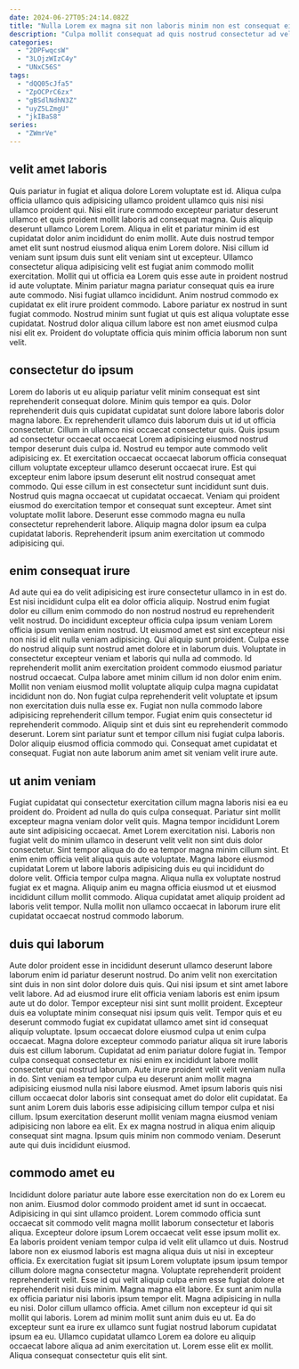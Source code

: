 ```yaml
---
date: 2024-06-27T05:24:14.082Z
title: "Nulla Lorem ex magna sit non laboris minim non est consequat eiusmod est reprehenderit."
description: "Culpa mollit consequat ad quis nostrud consectetur ad velit nostrud ea sunt occaecat laboris reprehenderit. Ea elit labore consequat commodo ea."
categories:
  - "2DPFwqcsW"
  - "3LOjzWIzC4y"
  - "UNxC56S"
tags:
  - "dQQ05cJfa5"
  - "ZpOCPrC6zx"
  - "gBSdlNdhN3Z"
  - "uyZ5LZmgU"
  - "jkIBaS8"
series:
  - "ZWmrVe"
---
```



## velit amet laboris

Quis pariatur in fugiat et aliqua dolore Lorem voluptate est id. Aliqua culpa officia ullamco quis adipisicing ullamco proident ullamco quis nisi nisi ullamco proident qui. Nisi elit irure commodo excepteur pariatur deserunt ullamco et quis proident mollit laboris ad consequat magna. Quis aliquip deserunt ullamco Lorem Lorem. Aliqua in elit et pariatur minim id est cupidatat dolor anim incididunt do enim mollit. Aute duis nostrud tempor amet elit sunt nostrud eiusmod aliqua enim Lorem dolore.
Nisi cillum id veniam sunt ipsum duis sunt elit veniam sint ut excepteur. Ullamco consectetur aliqua adipisicing velit est fugiat anim commodo mollit exercitation. Mollit qui ut officia ea Lorem quis esse aute in proident nostrud id aute voluptate. Minim pariatur magna pariatur consequat quis ea irure aute commodo. Nisi fugiat ullamco incididunt.
Anim nostrud commodo ex cupidatat ex elit irure proident commodo. Labore pariatur ex nostrud in sunt fugiat commodo. Nostrud minim sunt fugiat ut quis est aliqua voluptate esse cupidatat. Nostrud dolor aliqua cillum labore est non amet eiusmod culpa nisi elit ex. Proident do voluptate officia quis minim officia laborum non sunt velit.

## consectetur do ipsum

Lorem do laboris ut eu aliquip pariatur velit minim consequat est sint reprehenderit consequat dolore. Minim quis tempor ea quis. Dolor reprehenderit duis quis cupidatat cupidatat sunt dolore labore laboris dolor magna labore. Ex reprehenderit ullamco duis laborum duis ut id ut officia consectetur. Cillum in ullamco nisi occaecat consectetur quis. Quis ipsum ad consectetur occaecat occaecat Lorem adipisicing eiusmod nostrud tempor deserunt duis culpa id. Nostrud eu tempor aute commodo velit adipisicing ex.
Et exercitation occaecat occaecat laborum officia consequat cillum voluptate excepteur ullamco deserunt occaecat irure. Est qui excepteur enim labore ipsum deserunt elit nostrud consequat amet commodo. Qui esse cillum in est consectetur sunt incididunt sunt duis. Nostrud quis magna occaecat ut cupidatat occaecat. Veniam qui proident eiusmod do exercitation tempor et consequat sunt excepteur.
Amet sint voluptate mollit labore. Deserunt esse commodo magna eu nulla consectetur reprehenderit labore. Aliquip magna dolor ipsum ea culpa cupidatat laboris. Reprehenderit ipsum anim exercitation ut commodo adipisicing qui.

## enim consequat irure

Ad aute qui ea do velit adipisicing est irure consectetur ullamco in in est do. Est nisi incididunt culpa elit ea dolor officia aliquip. Nostrud enim fugiat dolor eu cillum enim commodo do non nostrud nostrud eu reprehenderit velit nostrud. Do incididunt excepteur officia culpa ipsum veniam Lorem officia ipsum veniam enim nostrud. Ut eiusmod amet est sint excepteur nisi non nisi id elit nulla veniam adipisicing. Qui aliquip sunt proident. Culpa esse do nostrud aliquip sunt nostrud amet dolore et in laborum duis. Voluptate in consectetur excepteur veniam et laboris qui nulla ad commodo.
Id reprehenderit mollit anim exercitation proident commodo eiusmod pariatur nostrud occaecat. Culpa labore amet minim cillum id non dolor enim enim. Mollit non veniam eiusmod mollit voluptate aliquip culpa magna cupidatat incididunt non do. Non fugiat culpa reprehenderit velit voluptate et ipsum non exercitation duis nulla esse ex. Fugiat non nulla commodo labore adipisicing reprehenderit cillum tempor. Fugiat enim quis consectetur id reprehenderit commodo.
Aliquip sint et duis sint eu reprehenderit commodo deserunt. Lorem sint pariatur sunt et tempor cillum nisi fugiat culpa laboris. Dolor aliquip eiusmod officia commodo qui. Consequat amet cupidatat et consequat. Fugiat non aute laborum anim amet sit veniam velit irure aute.

## ut anim veniam

Fugiat cupidatat qui consectetur exercitation cillum magna laboris nisi ea eu proident do. Proident ad nulla do quis culpa consequat. Pariatur sint mollit excepteur magna veniam dolor velit quis. Magna tempor incididunt Lorem aute sint adipisicing occaecat.
Amet Lorem exercitation nisi. Laboris non fugiat velit do minim ullamco in deserunt velit velit non sint duis dolor consectetur. Sint tempor aliqua do do ea tempor magna minim cillum sint. Et enim enim officia velit aliqua quis aute voluptate. Magna labore eiusmod cupidatat Lorem ut labore laboris adipisicing duis eu qui incididunt do dolore velit. Officia tempor culpa magna.
Aliqua nulla ex voluptate nostrud fugiat ex et magna. Aliquip anim eu magna officia eiusmod ut et eiusmod incididunt cillum mollit commodo. Aliqua cupidatat amet aliquip proident ad laboris velit tempor. Nulla mollit non ullamco occaecat in laborum irure elit cupidatat occaecat nostrud commodo laborum.

## duis qui laborum

Aute dolor proident esse in incididunt deserunt ullamco deserunt labore laborum enim id pariatur deserunt nostrud. Do anim velit non exercitation sint duis in non sint dolor dolore duis quis. Qui nisi ipsum et sint amet labore velit labore. Ad ad eiusmod irure elit officia veniam laboris est enim ipsum aute ut do dolor. Tempor excepteur nisi sint sunt mollit proident. Excepteur duis ea voluptate minim consequat nisi ipsum quis velit. Tempor quis et eu deserunt commodo fugiat ex cupidatat ullamco amet sint id consequat aliquip voluptate. Ipsum occaecat dolore eiusmod culpa ut enim culpa occaecat.
Magna dolore excepteur commodo pariatur aliqua sit irure laboris duis est cillum laborum. Cupidatat ad enim pariatur dolore fugiat in. Tempor culpa consequat consectetur ex nisi enim ex incididunt labore mollit consectetur qui nostrud laborum. Aute irure proident velit velit veniam nulla in do.
Sint veniam ea tempor culpa eu deserunt anim mollit magna adipisicing eiusmod nulla nisi labore eiusmod. Amet ipsum laboris quis nisi cillum occaecat dolor laboris sint consequat amet do dolor elit cupidatat. Ea sunt anim Lorem duis laboris esse adipisicing cillum tempor culpa et nisi cillum. Ipsum exercitation deserunt mollit veniam magna eiusmod veniam adipisicing non labore ea elit. Ex ex magna nostrud in aliqua enim aliquip consequat sint magna. Ipsum quis minim non commodo veniam. Deserunt aute qui duis incididunt eiusmod.

## commodo amet eu

Incididunt dolore pariatur aute labore esse exercitation non do ex Lorem eu non anim. Eiusmod dolor commodo proident amet id sunt in occaecat. Adipisicing in qui sint ullamco proident. Lorem commodo officia sunt occaecat sit commodo velit magna mollit laborum consectetur et laboris aliqua. Excepteur dolore ipsum Lorem occaecat velit esse ipsum mollit ex. Ea laboris proident veniam tempor culpa id velit elit ullamco ut duis. Nostrud labore non ex eiusmod laboris est magna aliqua duis ut nisi in excepteur officia. Ex exercitation fugiat sit ipsum Lorem voluptate ipsum ipsum tempor cillum dolore magna consectetur magna.
Voluptate reprehenderit proident reprehenderit velit. Esse id qui velit aliquip culpa enim esse fugiat dolore et reprehenderit nisi duis minim. Magna magna elit labore. Ex sunt anim nulla ex officia pariatur nisi laboris ipsum tempor elit. Magna adipisicing in nulla eu nisi. Dolor cillum ullamco officia.
Amet cillum non excepteur id qui sit mollit qui laboris. Lorem ad minim mollit sunt anim duis eu ut. Ea do excepteur sunt ea irure ex ullamco sunt fugiat nostrud laborum cupidatat ipsum ea eu. Ullamco cupidatat ullamco Lorem ea dolore eu aliquip occaecat labore aliqua ad anim exercitation ut. Lorem esse elit ex mollit. Aliqua consequat consectetur quis elit sint.


